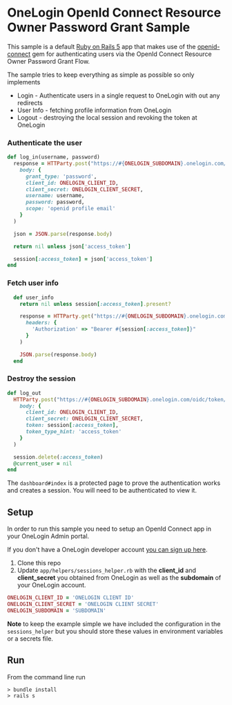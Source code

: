 # OneLogin OpenId Connect Resource Owner Password Grant Sample

This sample is a default [Ruby on Rails 5](http://rubyonrails.org/) app that makes use of the [openid-connect](https://github.com/nov/openid_connect) gem for authenticating users via the OpenId Connect Resource Owner Password Grant Flow.

The sample tries to keep everything as simple as possible so only
implements
* Login - Authenticate users in a single request to OneLogin with out any redirects
* User Info - fetching profile information from OneLogin
* Logout - destroying the local session and revoking the token at OneLogin

### Authenticate the user

```ruby
def log_in(username, password)
  response = HTTParty.post("https://#{ONELOGIN_SUBDOMAIN}.onelogin.com/oidc/token",
    body: {
      grant_type: 'password',
      client_id: ONELOGIN_CLIENT_ID,
      client_secret: ONELOGIN_CLIENT_SECRET,
      username: username,
      password: password,
      scope: 'openid profile email'
    }
  )

  json = JSON.parse(response.body)

  return nil unless json['access_token']

  session[:access_token] = json['access_token']
end
```

### Fetch user info

```ruby
  def user_info
    return nil unless session[:access_token].present?

    response = HTTParty.get("https://#{ONELOGIN_SUBDOMAIN}.onelogin.com/oidc/me",
      headers: {
        'Authorization' => "Bearer #{session[:access_token]}"
      }
    )

    JSON.parse(response.body)
  end
```

### Destroy the session

```ruby
def log_out
  HTTParty.post("https://#{ONELOGIN_SUBDOMAIN}.onelogin.com/oidc/token/revocation",
    body: {
      client_id: ONELOGIN_CLIENT_ID,
      client_secret: ONELOGIN_CLIENT_SECRET,
      token: session[:access_token],
      token_type_hint: 'access_token'
    }
  )

  session.delete(:access_token)
  @current_user = nil
end
```

The `dashboard#index` is a protected page to prove the authentication works and creates a session. You will need to be authenticated to view it.

## Setup
In order to run this sample you need to setup an OpenId Connect
app in your OneLogin Admin portal.

If you don't have a OneLogin developer account [you can sign up here](https://www.onelogin.com/developer-signup).

1. Clone this repo
2. Update `app/helpers/sessions_helper.rb` with the **client_id** and
**client_secret** you obtained from OneLogin as well as the **subdomain**
of your OneLogin account.


```ruby
ONELOGIN_CLIENT_ID = 'ONELOGIN CLIENT ID'
ONELOGIN_CLIENT_SECRET = 'ONELOGIN CLIENT SECRET'
ONELOGIN_SUBDOMAIN = 'SUBDOMAIN'
```

**Note** to keep the example simple we have included the configuration in the `sessions_helper` but you should store these values in environment variables or a secrets file.

## Run
From the command line run
```
> bundle install
> rails s
```